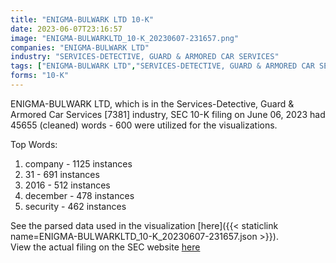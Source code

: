 ```yaml
---
title: "ENIGMA-BULWARK LTD 10-K"
date: 2023-06-07T23:16:57
image: "ENIGMA-BULWARKLTD_10-K_20230607-231657.png"
companies: "ENIGMA-BULWARK LTD"
industry: "SERVICES-DETECTIVE, GUARD & ARMORED CAR SERVICES"
tags: ["ENIGMA-BULWARK LTD","SERVICES-DETECTIVE, GUARD & ARMORED CAR SERVICES","06-06-2023","10-K"]
forms: "10-K"
---
```

ENIGMA-BULWARK LTD, which is in the Services-Detective, Guard & Armored Car Services [7381] industry, SEC 10-K filing on June 06, 2023 had 45655 (cleaned) words - 600 were utilized for the visualizations.

Top Words:
1. company - 1125 instances
2. 31 - 691 instances
3. 2016 - 512 instances
4. december - 478 instances
5. security - 462 instances


See the parsed data used in the visualization [here]({{< staticlink name=ENIGMA-BULWARKLTD_10-K_20230607-231657.json >}}).  
View the actual filing on the SEC website [here](https://www.sec.gov/Archives/edgar/data/1379245/0001379245-23-000024.txt)